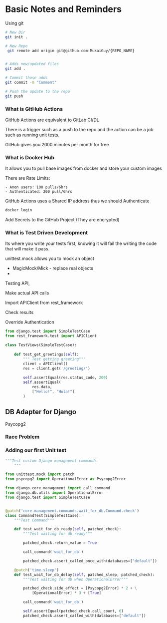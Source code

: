 # Basic Notes and Reminders

Using git

```bash
# New Dir
git init .

# New Repo
 git remote add origin git@github.com:MukaiGuy/{REPO_NAME}


# Adds new/updated files
git add .

# Commit those adds
git commit -m "Comment"

# Push the update to the repo
git push 

```



### What is GitHub Actions

GitHub Actions are equivalent to GitLab CI/DL

There is a trigger such as a push to the repo and the action can be a job such as running unit tests.

GitHub gives you 2000 minutes per month for free



### What is Docker Hub

It allows you to pull base images from docker and store your custom images

There are Rate Limits:

	- Anon users: 100 pulls/6hrs
	- Authenticated: 200 pull/6hrs



GitHub Actions uses a Shared IP address thus we should Authenticate

```bash
docker login 
```

Add Secrets to the GitHub Project (They are encrypted) 



### What is Test Driven Development

Its where you write your tests first, knowing it will fail the writing the code that will make it pass.

 



unittest.mock allows you to mock an object

- MagicMock/Mick - replace real objects
-  



Testing API, 

Make actual API calls

Import APIClient from rest_framework

Check results

Override Authentication



```py
from django.test import SimpleTestCase
from rest_framework.test import APIClient

class TestViews(SimpleTestCase):
    
    def test_get_greetings(self):
        """ Test getting greeting"""
        client = APIClient()
        res = client.get('/greeting/')
        
        self.assertEqual(res.status_code, 200)
        self.assertEqual(
        	res.data,
            ["Hello!", "Hola!"]
        )
```



## DB Adapter for Django

Psycopg2



### Race Problem



### Adding our first Unit test

```python
"""Test custom Django management commands
    """

from unittest.mock import patch
from psycopg2 import OperationalError as Psycopg2Error

from django.core.management import call_command
from django.db.utils import OperationalError
from django.test import SimpleTestCase


@patch('core.management.commands.wait_for_db.Command.check')
class CommandTest(SimpleTestCase):
    """Test Command"""

    def test_wait_for_db_ready(self, patched_check):
        """Test waiting for db ready"""

        patched_check.return_value = True

        call_command('wait_for_db')

        patched_check.assert_called_once_with(databases=["default"])

    @patch('time.sleep')
    def test_wait_for_db_delay(self, patched_sleep, patched_check):
        """Test waiting for db when OperationalError"""

        patched_check.side_effect = [Psycopg2Error] * 2 + \
            [OperationalError] * 3 + [True]

        call_command('wait_for_db')

        self.assertEqual(patched_check.call_count, 6)
        patched_check.assert_called_with(databases=["default"])

```

